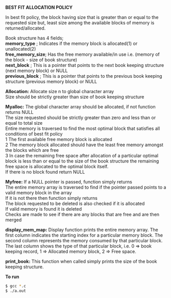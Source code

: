 **BEST FIT ALLOCATION POLICY**

In best fit policy, the block having size that is greater than or equal to the requested size but, least size
among the available blocks of memory is returned/allocated.

Book structure has 4 fields;<br>
**memory_type**     ; Indicates if the memory block is allocated(1) or unallocated(2)<br>
**free_memory_size**; Has the free memory available/in use i.e. (memory of the block - size of book structure) <br>
**next_block**      ; This is a pointer that points to the next book keeping structure (next memory block) or NULL<br>
**previous_block**  ; This is a pointer that points to the previous book keeping structure (previous memory block) or NULL<br>

**Allocation:**
Allocate size n to global character array<br>
Size should be strictly greater than size of book keeping structure<br>

**Myalloc:**
The global character array should be allocated, if not function returns NULL<br>
The size requested should be strictly greater than zero and less than or equal to total size<br>
Entire memory is traversed to find the most optimal block that satisfies all conditions of best fit policy<br>
1   The first available free memory block is allocated<br>
2   The memory block allocated should have the least free memory amongst the blocks which are free<br>
3   In case the remaining free space after allocation of a particular optimal block is less than or equal to the
size of the book structure the remaining free space is allocated to the optimal block itself.<br>
If there is no block found return NULL

**Myfree:**
If a NULL pointer is passed, function simply returns<br>
The entire memory array is traversed to find if the pointer passed points to a valid memory block in the array<br>
If it is not there then function simply returns<br>
The block requested to be deleted is also checked if it is allocated<br>
If valid memory is found it is deleted<br>
Checks are made to see if there are any blocks that are free and are then merged <br>

**display_mem_map:**
Display function prints the entire memory array. The first column indicates the starting index for a particular 
memory block. The second column represents the memory consumed by that particular block. The last column shows
the type of that particular block, i.e. 0 => book keeping record, 1 => Allocated memory block, 2 => Free space.

**print_book:**
This function when called simply prints the size of the book keeping structure.

**To run**
```bash
$ gcc *.c
$ ./a.out
```
